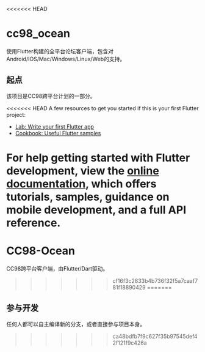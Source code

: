 <<<<<<< HEAD
# cc98_ocean

使用Flutter构建的全平台论坛客户端，包含对Android/IOS/Mac/Windows/Linux/Web的支持。

## 起点

该项目是CC98跨平台计划的一部分。

<<<<<<< HEAD
A few resources to get you started if this is your first Flutter project:

- [Lab: Write your first Flutter app](https://docs.flutter.dev/get-started/codelab)
- [Cookbook: Useful Flutter samples](https://docs.flutter.dev/cookbook)

For help getting started with Flutter development, view the
[online documentation](https://docs.flutter.dev/), which offers tutorials,
samples, guidance on mobile development, and a full API reference.
=======
# CC98-Ocean
CC98跨平台客户端，由Flutter/Dart驱动。
>>>>>>> cf16f3c2833b4b736f32f5a7caaf781f18890429
=======
## 参与开发
任何人都可以自主编译新的分支，或者直接参与项目本身。
>>>>>>> ca48bdfb7f9c627f35b97545def42f121f9c426a
